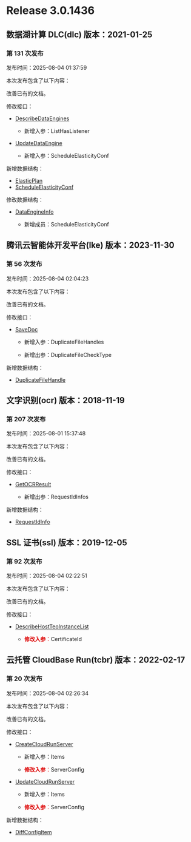 # Release 3.0.1436

## 数据湖计算 DLC(dlc) 版本：2021-01-25

### 第 131 次发布

发布时间：2025-08-04 01:37:59

本次发布包含了以下内容：

改善已有的文档。

修改接口：

* [DescribeDataEngines](https://cloud.tencent.com/document/api/1342/86308)

	* 新增入参：ListHasListener

* [UpdateDataEngine](https://cloud.tencent.com/document/api/1342/99271)

	* 新增入参：ScheduleElasticityConf


新增数据结构：

* [ElasticPlan](https://cloud.tencent.com/document/api/1342/53778#ElasticPlan)
* [ScheduleElasticityConf](https://cloud.tencent.com/document/api/1342/53778#ScheduleElasticityConf)

修改数据结构：

* [DataEngineInfo](https://cloud.tencent.com/document/api/1342/53778#DataEngineInfo)

	* 新增成员：ScheduleElasticityConf




## 腾讯云智能体开发平台(lke) 版本：2023-11-30

### 第 56 次发布

发布时间：2025-08-04 02:04:23

本次发布包含了以下内容：

改善已有的文档。

修改接口：

* [SaveDoc](https://cloud.tencent.com/document/api/1759/105054)

	* 新增入参：DuplicateFileHandles

	* 新增出参：DuplicateFileCheckType


新增数据结构：

* [DuplicateFileHandle](https://cloud.tencent.com/document/api/1759/105104#DuplicateFileHandle)



## 文字识别(ocr) 版本：2018-11-19

### 第 207 次发布

发布时间：2025-08-01 15:37:48

本次发布包含了以下内容：

改善已有的文档。

修改接口：

* [GetOCRResult](https://cloud.tencent.com/document/api/866/115234)

	* 新增出参：RequestIdInfos


新增数据结构：

* [RequestIdInfo](https://cloud.tencent.com/document/api/866/33527#RequestIdInfo)



## SSL 证书(ssl) 版本：2019-12-05

### 第 92 次发布

发布时间：2025-08-04 02:22:51

本次发布包含了以下内容：

改善已有的文档。

修改接口：

* [DescribeHostTeoInstanceList](https://cloud.tencent.com/document/api/400/91655)

	* <font color="#dd0000">**修改入参**：</font>CertificateId




## 云托管 CloudBase Run(tcbr) 版本：2022-02-17

### 第 20 次发布

发布时间：2025-08-04 02:26:34

本次发布包含了以下内容：

改善已有的文档。

修改接口：

* [CreateCloudRunServer](https://cloud.tencent.com/document/api/1243/75712)

	* 新增入参：Items

	* <font color="#dd0000">**修改入参**：</font>ServerConfig

* [UpdateCloudRunServer](https://cloud.tencent.com/document/api/1243/75709)

	* 新增入参：Items

	* <font color="#dd0000">**修改入参**：</font>ServerConfig


新增数据结构：

* [DiffConfigItem](https://cloud.tencent.com/document/api/1243/75713#DiffConfigItem)



